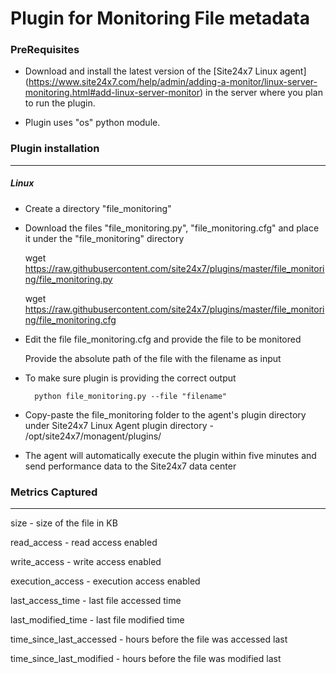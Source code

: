 Plugin for Monitoring File metadata
===================================

### PreRequisites

- Download and install the latest version of the [Site24x7 Linux agent] (https://www.site24x7.com/help/admin/adding-a-monitor/linux-server-monitoring.html#add-linux-server-monitor) in the server where you plan to run the plugin. 

- Plugin uses "os" python module.

### Plugin installation
---
##### Linux 

- Create a directory "file_monitoring"

- Download the files "file_monitoring.py", "file_monitoring.cfg" and place it under the "file_monitoring" directory
  
  wget https://raw.githubusercontent.com/site24x7/plugins/master/file_monitoring/file_monitoring.py

  wget https://raw.githubusercontent.com/site24x7/plugins/master/file_monitoring/file_monitoring.cfg
	
- Edit the file file_monitoring.cfg and provide the file to be monitored

	Provide the absolute path of the file with the filename as input

- To make sure plugin is providing the correct output

        python file_monitoring.py --file "filename"

- Copy-paste the file_monitoring folder to the agent's plugin directory  under Site24x7 Linux Agent plugin directory - /opt/site24x7/monagent/plugins/

- The agent will automatically execute the plugin within five minutes and send performance data to the Site24x7 data center


### Metrics Captured
---

size - size of the file in KB

read_access - read access enabled 

write_access - write access enabled 

execution_access - execution access enabled 

last_access_time - last file accessed time

last_modified_time - last file modified time

time_since_last_accessed - hours before the file was accessed last 

time_since_last_modified - hours before the file was modified last 
